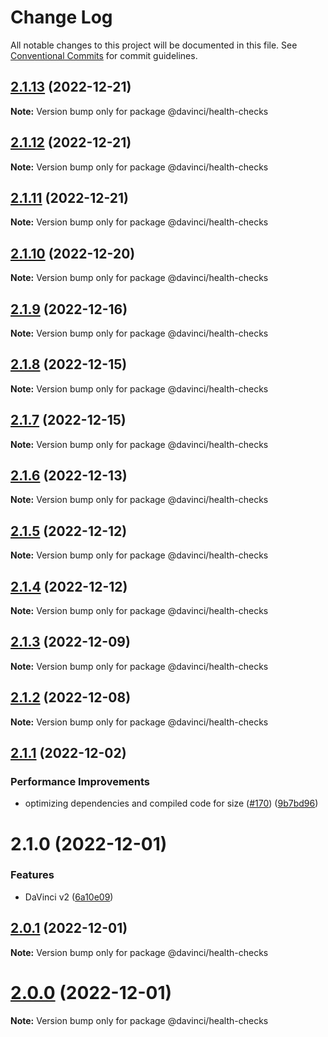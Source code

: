 # Change Log

All notable changes to this project will be documented in this file.
See [Conventional Commits](https://conventionalcommits.org) for commit guidelines.

## [2.1.13](https://github.com/HPInc/davinci/compare/@davinci/health-checks@2.1.12...@davinci/health-checks@2.1.13) (2022-12-21)

**Note:** Version bump only for package @davinci/health-checks





## [2.1.12](https://github.com/HPInc/davinci/compare/@davinci/health-checks@2.1.11...@davinci/health-checks@2.1.12) (2022-12-21)

**Note:** Version bump only for package @davinci/health-checks





## [2.1.11](https://github.com/HPInc/davinci/compare/@davinci/health-checks@2.1.10...@davinci/health-checks@2.1.11) (2022-12-21)

**Note:** Version bump only for package @davinci/health-checks





## [2.1.10](https://github.com/HPInc/davinci/compare/@davinci/health-checks@2.1.9...@davinci/health-checks@2.1.10) (2022-12-20)

**Note:** Version bump only for package @davinci/health-checks





## [2.1.9](https://github.com/HPInc/davinci/compare/@davinci/health-checks@2.1.8...@davinci/health-checks@2.1.9) (2022-12-16)

**Note:** Version bump only for package @davinci/health-checks





## [2.1.8](https://github.com/HPInc/davinci/compare/@davinci/health-checks@2.1.7...@davinci/health-checks@2.1.8) (2022-12-15)

**Note:** Version bump only for package @davinci/health-checks





## [2.1.7](https://github.com/HPInc/davinci/compare/@davinci/health-checks@2.1.6...@davinci/health-checks@2.1.7) (2022-12-15)

**Note:** Version bump only for package @davinci/health-checks





## [2.1.6](https://github.com/HPInc/davinci/compare/@davinci/health-checks@2.1.5...@davinci/health-checks@2.1.6) (2022-12-13)

**Note:** Version bump only for package @davinci/health-checks





## [2.1.5](https://github.com/HPInc/davinci/compare/@davinci/health-checks@2.1.4...@davinci/health-checks@2.1.5) (2022-12-12)

**Note:** Version bump only for package @davinci/health-checks





## [2.1.4](https://github.com/HPInc/davinci/compare/@davinci/health-checks@2.1.3...@davinci/health-checks@2.1.4) (2022-12-12)

**Note:** Version bump only for package @davinci/health-checks





## [2.1.3](https://github.com/HPInc/davinci/compare/@davinci/health-checks@2.1.2...@davinci/health-checks@2.1.3) (2022-12-09)

**Note:** Version bump only for package @davinci/health-checks





## [2.1.2](https://github.com/HPInc/davinci/compare/@davinci/health-checks@2.1.1...@davinci/health-checks@2.1.2) (2022-12-08)

**Note:** Version bump only for package @davinci/health-checks





## [2.1.1](https://github.com/HPInc/davinci/compare/@davinci/health-checks@2.1.0...@davinci/health-checks@2.1.1) (2022-12-02)


### Performance Improvements

* optimizing dependencies and compiled code for size ([#170](https://github.com/HPInc/davinci/issues/170)) ([9b7bd96](https://github.com/HPInc/davinci/commit/9b7bd96654479b8dd03faeb56e70476b15d4420f))





# 2.1.0 (2022-12-01)


### Features

* DaVinci v2 ([6a10e09](https://github.com/HPInc/davinci/commit/6a10e09e22c8561ee8d54c93d4fb8c7fe0d564a9))





## [2.0.1](https://github.com/HPInc/davinci/compare/@davinci/health-checks@2.0.0-next.28...@davinci/health-checks@2.0.1) (2022-12-01)

**Note:** Version bump only for package @davinci/health-checks





# [2.0.0](https://github.com/HPInc/davinci/compare/@davinci/health-checks@2.0.0-next.28...@davinci/health-checks@2.0.0) (2022-12-01)

**Note:** Version bump only for package @davinci/health-checks
